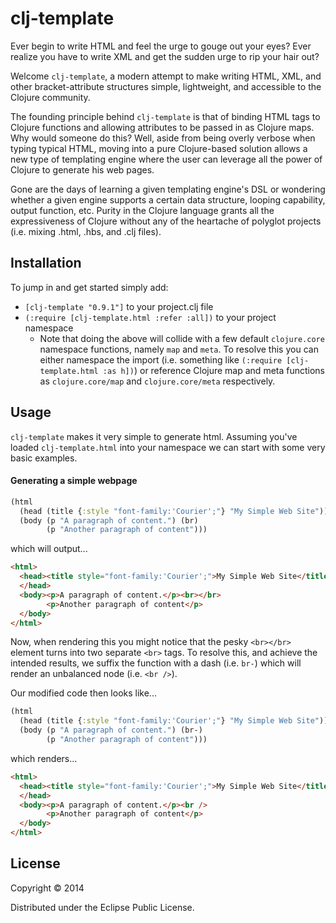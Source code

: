# clj-template

Ever begin to write HTML and feel the urge to gouge out your eyes? Ever realize you have to write XML and get the sudden urge to rip your hair out?

Welcome `clj-template`, a modern attempt to make writing HTML, XML, and other bracket-attribute structures simple, lightweight, and accessible to the Clojure community.

The founding principle behind `clj-template` is that of binding HTML tags to Clojure functions and allowing attributes to be passed in as Clojure maps. Why would someone do this? Well, aside from being overly verbose when typing typical HTML, moving into a pure Clojure-based solution allows a new type of templating engine where the user can leverage all the power of Clojure to generate his web pages.

Gone are the days of learning a given templating engine's DSL or wondering whether a given engine supports a certain data structure, looping capability, output function, etc. Purity in the Clojure language grants all the expressiveness of Clojure without any of the heartache of polyglot projects (i.e. mixing .html, .hbs, and .clj files). 

## Installation

To jump in and get started simply add:

* `[clj-template "0.9.1"]` to your project.clj file
* `(:require [clj-template.html :refer :all])` to your project namespace
  * Note that doing the above will collide with a few default `clojure.core` namespace functions, namely `map` and `meta`. To resolve this you can either namespace the import (i.e. something like `(:require [clj-template.html :as h])`) or reference Clojure map and meta functions as `clojure.core/map` and `clojure.core/meta` respectively.

## Usage

`clj-template` makes it very simple to generate html. Assuming you've loaded `clj-template.html` into your namespace we can start with some very basic examples.

#### Generating a simple webpage

```clojure
(html
  (head (title {:style "font-family:'Courier';"} "My Simple Web Site"))
  (body (p "A paragraph of content.") (br)
        (p "Another paragraph of content")))
```

which will output...

```html
<html>
  <head><title style="font-family:'Courier';">My Simple Web Site</title>
  </head>
  <body><p>A paragraph of content.</p><br></br>
        <p>Another paragraph of content</p>
  </body>
</html>
```

Now, when rendering this you might notice that the pesky `<br></br>` element turns into two separate `<br>` tags. To resolve this, and achieve the intended results, we suffix the function with a dash (i.e. `br-`) which will render an unbalanced node (i.e. `<br />`).

Our modified code then looks like...

```clojure
(html
  (head (title {:style "font-family:'Courier';"} "My Simple Web Site"))
  (body (p "A paragraph of content.") (br-)
        (p "Another paragraph of content")))
```

which renders...

```html
<html>
  <head><title style="font-family:'Courier';">My Simple Web Site</title>
  </head>
  <body><p>A paragraph of content.</p><br />
        <p>Another paragraph of content</p>
  </body>
</html>
```

## License

Copyright © 2014

Distributed under the Eclipse Public License.
